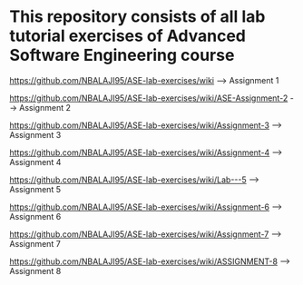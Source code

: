 # This repository consists of all lab tutorial exercises of Advanced Software Engineering course
https://github.com/NBALAJI95/ASE-lab-exercises/wiki --> Assignment 1

https://github.com/NBALAJI95/ASE-lab-exercises/wiki/ASE-Assignment-2 --> Assignment 2

https://github.com/NBALAJI95/ASE-lab-exercises/wiki/Assignment-3 --> Assignment 3

https://github.com/NBALAJI95/ASE-lab-exercises/wiki/Assignment-4 --> Assignment 4

https://github.com/NBALAJI95/ASE-lab-exercises/wiki/Lab---5 --> Assignment 5

https://github.com/NBALAJI95/ASE-lab-exercises/wiki/Assignment-6 --> Assignment 6

https://github.com/NBALAJI95/ASE-lab-exercises/wiki/Assignment-7 --> Assignment 7

https://github.com/NBALAJI95/ASE-lab-exercises/wiki/ASSIGNMENT-8 --> Assignment 8
